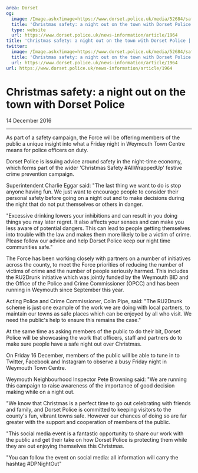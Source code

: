 ```yaml
area: Dorset
og:
  image: /Image.ashx?image=https://www.dorset.police.uk/media/52684/safety-in-the-night-time-economy-poster.pdf&amp;amp;width=150
  title: 'Christmas safety: a night out on the town with Dorset Police'
  type: website
  url: https://www.dorset.police.uk/news-information/article/1964
title: 'Christmas safety: a night out on the town with Dorset Police |'
twitter:
  image: /Image.ashx?image=https://www.dorset.police.uk/media/52684/safety-in-the-night-time-economy-poster.pdf&amp;amp;width=150
  title: 'Christmas safety: a night out on the town with Dorset Police'
  url: https://www.dorset.police.uk/news-information/article/1964
url: https://www.dorset.police.uk/news-information/article/1964
```

# Christmas safety: a night out on the town with Dorset Police

14 December 2016

* * *

As part of a safety campaign, the Force will be offering members of the public a unique insight into what a Friday night in Weymouth Town Centre means for police officers on duty.

Dorset Police is issuing advice around safety in the night-time economy, which forms part of the wider 'Christmas Safety #AllWrappedUp' festive crime prevention campaign.

Superintendent Charlie Eggar said: "The last thing we want to do is stop anyone having fun. We just want to encourage people to consider their personal safety before going on a night out and to make decisions during the night that do not put themselves or others in danger.

"Excessive drinking lowers your inhibitions and can result in you doing things you may later regret. It also affects your senses and can make you less aware of potential dangers. This can lead to people getting themselves into trouble with the law and makes them more likely to be a victim of crime. Please follow our advice and help Dorset Police keep our night time communities safe."

The Force has been working closely with partners on a number of initiatives across the county, to meet the Force priorities of reducing the number of victims of crime and the number of people seriously harmed. This includes the RU2Drunk initiative which was jointly funded by the Weymouth BID and the Office of the Police and Crime Commissioner (OPCC) and has been running in Weymouth since September this year.

Acting Police and Crime Commissioner, Colin Pipe, said: "The RU2Drunk scheme is just one example of the work we are doing with local partners, to maintain our towns as safe places which can be enjoyed by all who visit. We need the public's help to ensure this remains the case."

At the same time as asking members of the public to do their bit, Dorset Police will be showcasing the work that officers, staff and partners do to make sure people have a safe night out over Christmas.

On Friday 16 December, members of the public will be able to tune in to Twitter, Facebook and Instagram to observe a busy Friday night in Weymouth Town Centre.

Weymouth Neighbourhood Inspector Pete Browning said: "We are running this campaign to raise awareness of the importance of good decision making while on a night out.

"We know that Christmas is a perfect time to go out celebrating with friends and family, and Dorset Police is committed to keeping visitors to the county's fun, vibrant towns safe. However our chances of doing so are far greater with the support and cooperation of members of the public.

"This social media event is a fantastic opportunity to share our work with the public and get their take on how Dorset Police is protecting them while they are out enjoying themselves this Christmas.

"You can follow the event on social media: all information will carry the hashtag #DPNightOut"
